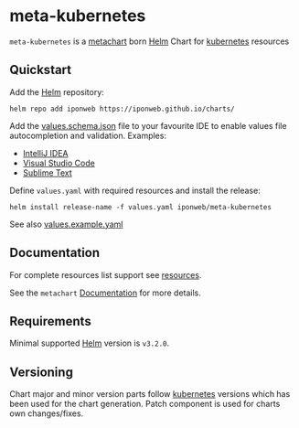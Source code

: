 # meta-kubernetes

`meta-kubernetes` is a [metachart](https://github.com/iponweb/metachart)
born [Helm](https://helm.sh/) Chart for
[kubernetes](https://github.com/kubernetes/kubernetes) resources

## Quickstart

Add the [Helm](https://helm.sh/) repository:

```shell
helm repo add iponweb https://iponweb.github.io/charts/
```

Add the [values.schema.json](values.schema.json) file to your favourite IDE
to enable values file autocompletion and validation.
Examples:
- [IntelliJ IDEA](https://www.jetbrains.com/help/idea/json.html#ws_json_schema_add_custom)
- [Visual Studio Code](https://code.visualstudio.com/docs/languages/json#_json-schemas-and-settings)
- [Sublime Text](https://github.com/sublimelsp/LSP-json)

Define `values.yaml` with required resources and install the release:

```shell
helm install release-name -f values.yaml iponweb/meta-kubernetes
```

See also [values.example.yaml](values.example.yaml)

## Documentation

For complete resources list support see [resources](docs/resources.md).

See the `metachart` [Documentation](https://github.com/iponweb/metachart/docs)
for more details.

## Requirements

Minimal supported [Helm](https://helm.sh/) version is `v3.2.0`.

## Versioning

Chart major and minor version parts follow
[kubernetes](https://github.com/kubernetes/kubernetes)
versions which has been used for the chart generation. Patch component is used
for charts own changes/fixes.
